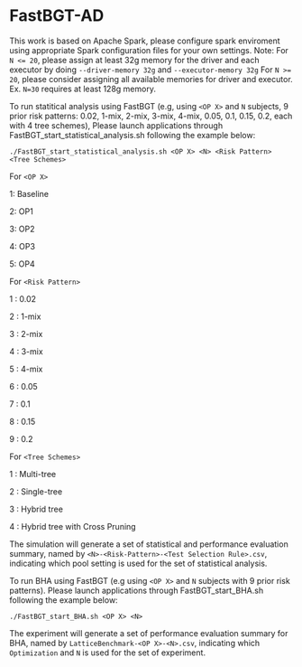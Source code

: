 # FastBGT-AD
This work is based on Apache Spark, please configure spark enviroment using appropriate Spark configuration files for your own settings. Note: For ```N <= 20```, please assign at least 32g memory for the driver and each executor by doing ```--driver-memory 32g``` and ```--executor-memory 32g``` For ```N >= 20```, please consider assigning all available memories for driver and executor. Ex. ```N=30``` requires at least 128g memory.

To run statitical analysis using FastBGT (e.g, using ```<OP X>``` and ```N``` subjects, 9 prior risk patterns: 0.02, 1-mix, 2-mix, 3-mix, 4-mix, 0.05, 0.1, 0.15, 0.2, each with 4 tree schemes), Please launch applications through FastBGT_start_statistical_analysis.sh following the example below:

```./FastBGT_start_statistical_analysis.sh <OP X> <N> <Risk Pattern> <Tree Schemes>```

For ```<OP X>```

1: Baseline

2: OP1

3: OP2

4: OP3

5: OP4

For ```<Risk Pattern>```

1 : 0.02

2 : 1-mix

3 : 2-mix

4 : 3-mix

5 : 4-mix

6 : 0.05

7 : 0.1

8 : 0.15

9 : 0.2

For ```<Tree Schemes>```

1 : Multi-tree

2 : Single-tree

3 : Hybrid tree

4 : Hybrid tree with Cross Pruning

The simulation will generate a set of statistical and performance evaluation summary, named by ```<N>-<Risk-Pattern>-<Test Selection Rule>.csv```, indicating which pool setting is used for the set of statistical analysis.



To run BHA using FastBGT (e.g using ```<OP X>``` and ```N``` subjects with 9 prior risk patterns). Please launch applications through FastBGT_start_BHA.sh following the example below:

```./FastBGT_start_BHA.sh <OP X> <N>```


The experiment will generate a set of performance evaluation summary for BHA, named by ```LatticeBenchmark-<OP X>-<N>.csv```, indicating which ```Optimization``` and ```N``` is used for the set of experiment.
